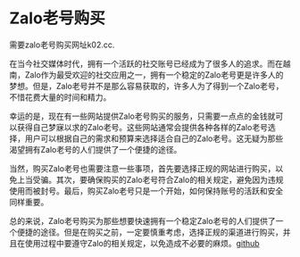 # Zalo老号购买

需要zalo老号购买网址k02.cc.

在当今社交媒体时代，拥有一个活跃的社交账号已经成为了很多人的追求。而在越南，Zalo作为最受欢迎的社交应用之一，拥有一个稳定的Zalo老号更是许多人的梦想。但是，Zalo老号并不是那么容易获取的，许多人为了得到一个Zalo老号，不惜花费大量的时间和精力。

幸运的是，现在有一些网站提供Zalo老号购买的服务，只需要一点点的金钱就可以获得自己梦寐以求的Zalo老号。这些网站通常会提供各种各样的Zalo老号选择，用户可以根据自己的需求和预算来选择适合自己的Zalo老号。这无疑为那些渴望拥有Zalo老号的人们提供了一个便捷的途径。

当然，购买Zalo老号也需要注意一些事项，首先要选择正规的网站进行购买，以免上当受骗。其次，要确保购买的Zalo老号符合Zalo的相关规定，避免因为违规使用而被封号。最后，购买Zalo老号只是一个开始，如何保持账号的活跃和安全同样重要。

总的来说，Zalo老号购买为那些想要快速拥有一个稳定Zalo老号的人们提供了一个便捷的途径。但是在购买之前，一定要慎重考虑，选择正规的渠道进行购买，并且在使用过程中要遵守Zalo的相关规定，以免造成不必要的麻烦。[github](https://github.com)